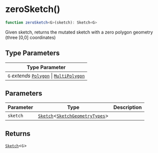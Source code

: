 # zeroSketch()

```ts
function zeroSketch<G>(sketch): Sketch<G>
```

Given sketch, returns the mutated sketch with a zero polygon geometry (three [0,0] coordinates)

## Type Parameters

| Type Parameter |
| ------ |
| `G` *extends* [`Polygon`](../interfaces/Polygon.md) \| [`MultiPolygon`](../interfaces/MultiPolygon.md) |

## Parameters

| Parameter | Type | Description |
| ------ | ------ | ------ |
| `sketch` | [`Sketch`](../interfaces/Sketch.md)\<[`SketchGeometryTypes`](../type-aliases/SketchGeometryTypes.md)\> |  |

## Returns

[`Sketch`](../interfaces/Sketch.md)\<`G`\>
